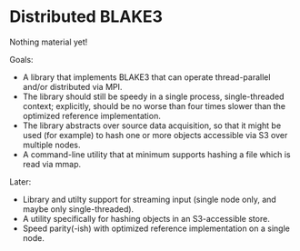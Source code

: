 # Distributed BLAKE3

Nothing material yet!

Goals:

* A library that implements BLAKE3 that can operate thread-parallel and/or distributed via MPI.
* The library should still be speedy in a single process, single-threaded context; explicitly, should be no worse than four times slower than the optimized reference implementation.
* The library abstracts over source data acquisition, so that it might be used (for example) to hash one or more objects accessible via S3 over multiple nodes.
* A command-line utility that at minimum supports hashing a file which is read via mmap.

Later:

* Library and utilty support for streaming input (single node only, and maybe only single-threaded).
* A utility specifically for hashing objects in an S3-accessible store.
* Speed parity(-ish) with optimized reference implementation on a single node.






